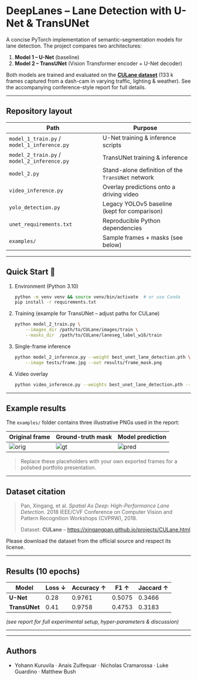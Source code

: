 
# DeepLanes – Lane Detection with U-Net & TransUNet

A concise PyTorch implementation of semantic-segmentation models for lane detection.  The project compares two architectures:

1. **Model 1 – U-Net** (baseline)
2. **Model 2 – TransUNet** (Vision Transformer encoder + U-Net decoder)

Both models are trained and evaluated on the **[CULane dataset](https://xingangpan.github.io/projects/CULane.html)** (133 k frames captured from a dash-cam in varying traffic, lighting & weather).  See the accompanying conference-style report for full details.

---

## Repository layout

| Path | Purpose |
|------|---------|
| `model_1_train.py` / `model_1_inference.py` | U-Net training & inference scripts |
| `model_2_train.py` / `model_2_inference.py` | TransUNet training & inference |
| `model_2.py` | Stand-alone definition of the `TransUNet` network |
| `video_inference.py` | Overlay predictions onto a driving video |
| `yolo_detection.py` | Legacy YOLOv5 baseline (kept for comparison) |
| `unet_requirements.txt` | Reproducible Python dependencies |
| `examples/` | Sample frames + masks (see below) |

---

## Quick Start 🚀

1.  Environment (Python 3.10)
    ```bash
    python -m venv venv && source venv/bin/activate  # or use Conda
    pip install -r requirements.txt
    ```
2.  Training (example for TransUNet – adjust paths for CULane)
    ```bash
    python model_2_train.py \
        --images_dir /path/to/CULane/images/train \
        --masks_dir  /path/to/CULane/laneseg_label_w16/train
    ```
3.  Single-frame inference
    ```bash
    python model_2_inference.py --weight best_unet_lane_detection.pth \
        --image tests/frame.jpg --out results/frame_mask.png
    ```
4.  Video overlay
    ```bash
    python video_inference.py --weights best_unet_lane_detection.pth --video input.mov
    ```

---

## Example results

The `examples/` folder contains three illustrative PNGs used in the report:

| Original frame | Ground-truth mask | Model prediction |
|----------------|------------------|------------------|
| ![orig](examples/original.png) | ![gt](examples/ground_truth.png) | ![pred](examples/predicted.png) |

> Replace these placeholders with your own exported frames for a polished portfolio presentation.

---

## Dataset citation

> Pan, Xingang, et al. *Spatial As Deep: High-Performance Lane Detection.* 2018 IEEE/CVF Conference on Computer Vision and Pattern Recognition Workshops (CVPRW), 2018.
>
> Dataset: **CULane** – https://xingangpan.github.io/projects/CULane.html

Please download the dataset from the official source and respect its license.

---

## Results (10 epochs)

| Model | Loss ↓ | Accuracy ↑ | F1 ↑ | Jaccard ↑ |
|-------|--------|------------|------|-----------|
| **U-Net** | 0.28 | 0.9761 | 0.5075 | 0.3466 |
| **TransUNet** | 0.41 | 0.9758 | 0.4753 | 0.3183 |

*(see report for full experimental setup, hyper-parameters & discussion)*

---

---

## Authors

* Yohann Kuruvila  ·  Anais Zulfequar  ·  Nicholas Cramarossa  ·  Luke Guardino  ·  Matthew Bush




